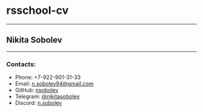 # rsschool-cv
***
## Nikita Sobolev
****
### Contacts:
- Phone: +7-922-901-31-33
- Email: n.sobolev94@gmail.com
- GitHub: [nsobolev](https://github.com/nsobolev/)
- Telegram: [@nikitasobolev](https://t.me/@nikitasobolev)
- Discord: [n.sobolev](https://discordapp.com/users/500927356785917954)